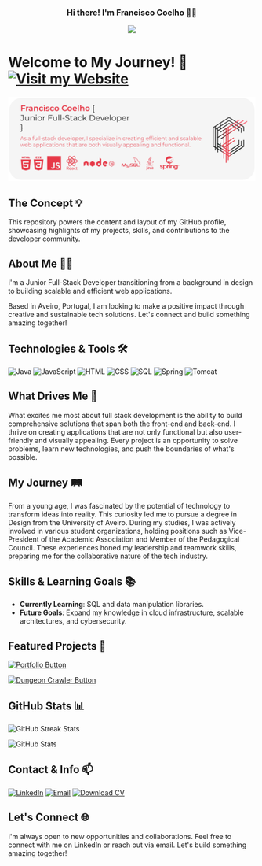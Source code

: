 <h3 align="center">Hi there! I'm Francisco Coelho 👨‍💻</h3>
<p align="center">
  <a href="https://github.com/coelhof12">
    <img src="https://readme-typing-svg.demolab.com/?lines=Imagine,+Create+%26+Compile&font=Fira%20Code&center=true&width=500&height=50&duration=4000&pause=1000&color=E63946&repeat=true">
  </a>
</p>

# Welcome to My Journey! 👋  [![Visit my Website](https://img.shields.io/badge/Visit%20my%20Website-E63946?style=for-the-badge&logo=none&logoColor=white)](https://coelhof12.github.io)

![Banner Image](https://raw.githubusercontent.com/coelhof12/coelhof12/refs/heads/main/Repo_Cover.jpg)

## The Concept 💡

This repository powers the content and layout of my GitHub profile, showcasing highlights of my projects, skills, and contributions to the developer community.

## About Me 🧑‍💻

I'm a Junior Full-Stack Developer transitioning from a background in design to building scalable and efficient web applications.

Based in Aveiro, Portugal, I am looking to make a positive impact through creative and sustainable tech solutions. Let's connect and build something amazing together!

## Technologies & Tools 🛠

![Java](https://img.shields.io/badge/-Java-007396?style=flat&logo=java&logoColor=white)
![JavaScript](https://img.shields.io/badge/-JavaScript-F7DF1E?style=flat&logo=javascript&logoColor=black)
![HTML](https://img.shields.io/badge/-HTML5-E34F26?style=flat&logo=html5&logoColor=white)
![CSS](https://img.shields.io/badge/-CSS3-1572B6?style=flat&logo=css3)
![SQL](https://img.shields.io/badge/-SQL-4479A1?style=flat&logo=sql)
![Spring](https://img.shields.io/badge/-Spring-6DB33F?style=flat&logo=spring&logoColor=white)
![Tomcat](https://img.shields.io/badge/-Tomcat-F8DC75?style=flat&logo=apache-tomcat&logoColor=black)

## What Drives Me 🚀

What excites me most about full stack development is the ability to build comprehensive solutions that span both the front-end and back-end. I thrive on creating applications that are not only functional but also user-friendly and visually appealing. Every project is an opportunity to solve problems, learn new technologies, and push the boundaries of what's possible.

## My Journey 🛤️

From a young age, I was fascinated by the potential of technology to transform ideas into reality. This curiosity led me to pursue a degree in Design from the University of Aveiro. During my studies, I was actively involved in various student organizations, holding positions such as Vice-President of the Academic Association and Member of the Pedagogical Council. These experiences honed my leadership and teamwork skills, preparing me for the collaborative nature of the tech industry.

## Skills & Learning Goals 📚


- **Currently Learning**: SQL and data manipulation libraries.
- **Future Goals**: Expand my knowledge in cloud infrastructure, scalable architectures, and cybersecurity.

## Featured Projects 🎯

[![Portfolio Button](https://img.shields.io/badge/Portfolio-SPA%20Personal%20Website-E63946?style=for-the-badge)](https://github.com/coelhof12/coelhof12.github.io)

[![Dungeon Crawler Button](https://img.shields.io/badge/Dungeon--Crawler-Java--based%20Game-E63946?style=for-the-badge)](https://github.com/coelhof12/dungeon_crawler_game)

## GitHub Stats 📊

<p align="left">
  <img src="https://github-readme-streak-stats.herokuapp.com/?user=coelhof12&theme=dark&background=0d1117&ring=E63946&fire=E63946&currStreakLabel=E63946" alt="GitHub Streak Stats" />
</p>
<p align="left">
  <img src="https://github-readme-stats.vercel.app/api?username=coelhof12&count_private=true&show_icons=true&hide=issues,contribs&hide_rank=true&hide_title=true&theme=dark&border_radius=10&title_color=E63946&icon_color=E63946" alt="GitHub Stats" />
</p>

## Contact & Info 📫

[![LinkedIn](https://img.shields.io/badge/LinkedIn-0A66C2?style=flat&logo=linkedin&logoColor=white)](https://www.linkedin.com/in/francisco-coelho1978/)
[![Email](https://img.shields.io/badge/Email-D14836?style=flat&logo=gmail&logoColor=white)](mailto:coelho1@ua.pt)
[![Download CV](https://img.shields.io/badge/Download%20CV-PDF-white)](https://drive.google.com/uc?export=download&id=19GMW5mok3E_EGEAoVokeK-QXunM_4rlX)

## Let's Connect 🌐

I'm always open to new opportunities and collaborations. Feel free to connect with me on LinkedIn or reach out via email. Let's build something amazing together!
